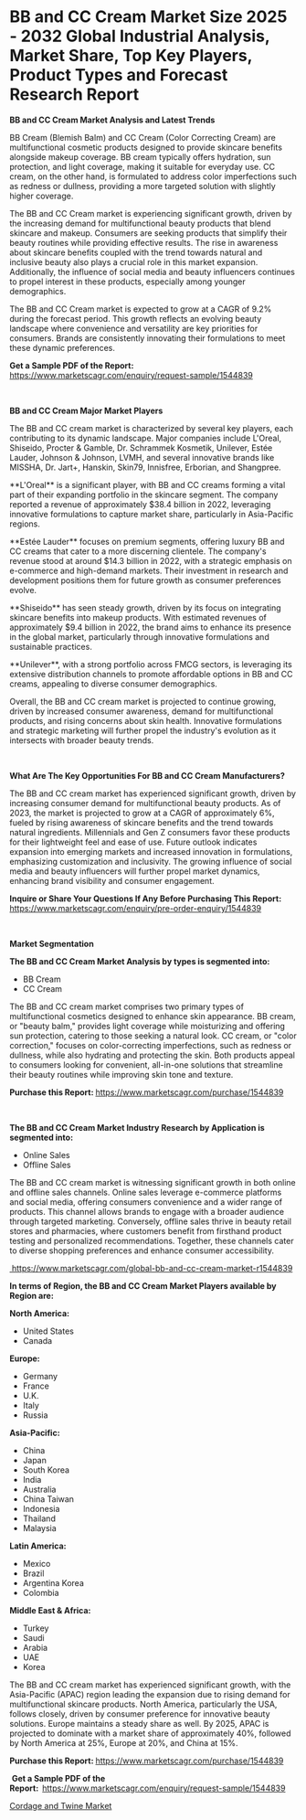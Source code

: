 <p><h1>BB and CC Cream Market Size 2025 - 2032 Global Industrial Analysis, Market Share, Top Key Players, Product Types and Forecast Research Report</h1></p><p><strong>BB and CC Cream Market Analysis and Latest Trends</strong></p>
<p><p>BB Cream (Blemish Balm) and CC Cream (Color Correcting Cream) are multifunctional cosmetic products designed to provide skincare benefits alongside makeup coverage. BB cream typically offers hydration, sun protection, and light coverage, making it suitable for everyday use. CC cream, on the other hand, is formulated to address color imperfections such as redness or dullness, providing a more targeted solution with slightly higher coverage.</p><p>The BB and CC Cream market is experiencing significant growth, driven by the increasing demand for multifunctional beauty products that blend skincare and makeup. Consumers are seeking products that simplify their beauty routines while providing effective results. The rise in awareness about skincare benefits coupled with the trend towards natural and inclusive beauty also plays a crucial role in this market expansion. Additionally, the influence of social media and beauty influencers continues to propel interest in these products, especially among younger demographics.</p><p>The BB and CC Cream market is expected to grow at a CAGR of 9.2% during the forecast period. This growth reflects an evolving beauty landscape where convenience and versatility are key priorities for consumers. Brands are consistently innovating their formulations to meet these dynamic preferences.</p></p>
<p><strong>Get a Sample PDF of the Report:&nbsp;</strong> <a href="https://www.marketscagr.com/enquiry/request-sample/1544839?utm_campaign=3442&utm_medium=2&utm_source=Github&utm_content=ia&utm_term=04042025&utm_id=bb-and-cc-cream">https://www.marketscagr.com/enquiry/request-sample/1544839</a></p>
<p>&nbsp;</p>
<p><strong>BB and CC Cream Major Market Players</strong></p>
<p><p>The BB and CC cream market is characterized by several key players, each contributing to its dynamic landscape. Major companies include L'Oreal, Shiseido, Procter & Gamble, Dr. Schrammek Kosmetik, Unilever, Estée Lauder, Johnson & Johnson, LVMH, and several innovative brands like MISSHA, Dr. Jart+, Hanskin, Skin79, Innisfree, Erborian, and Shangpree.</p><p>**L'Oreal** is a significant player, with BB and CC creams forming a vital part of their expanding portfolio in the skincare segment. The company reported a revenue of approximately $38.4 billion in 2022, leveraging innovative formulations to capture market share, particularly in Asia-Pacific regions.</p><p>**Estée Lauder** focuses on premium segments, offering luxury BB and CC creams that cater to a more discerning clientele. The company's revenue stood at around $14.3 billion in 2022, with a strategic emphasis on e-commerce and high-demand markets. Their investment in research and development positions them for future growth as consumer preferences evolve.</p><p>**Shiseido** has seen steady growth, driven by its focus on integrating skincare benefits into makeup products. With estimated revenues of approximately $9.4 billion in 2022, the brand aims to enhance its presence in the global market, particularly through innovative formulations and sustainable practices.</p><p>**Unilever**, with a strong portfolio across FMCG sectors, is leveraging its extensive distribution channels to promote affordable options in BB and CC creams, appealing to diverse consumer demographics. </p><p>Overall, the BB and CC cream market is projected to continue growing, driven by increased consumer awareness, demand for multifunctional products, and rising concerns about skin health. Innovative formulations and strategic marketing will further propel the industry's evolution as it intersects with broader beauty trends.</p></p>
<p>&nbsp;</p>
<p><strong>What Are The Key Opportunities For BB and CC Cream Manufacturers?</strong></p>
<p><p>The BB and CC cream market has experienced significant growth, driven by increasing consumer demand for multifunctional beauty products. As of 2023, the market is projected to grow at a CAGR of approximately 6%, fueled by rising awareness of skincare benefits and the trend towards natural ingredients. Millennials and Gen Z consumers favor these products for their lightweight feel and ease of use. Future outlook indicates expansion into emerging markets and increased innovation in formulations, emphasizing customization and inclusivity. The growing influence of social media and beauty influencers will further propel market dynamics, enhancing brand visibility and consumer engagement.</p></p>
<p><strong>Inquire or Share Your Questions If Any Before Purchasing This Report:</strong> <a href="https://www.marketscagr.com/enquiry/pre-order-enquiry/1544839?utm_campaign=3442&utm_medium=2&utm_source=Github&utm_content=ia&utm_term=04042025&utm_id=bb-and-cc-cream">https://www.marketscagr.com/enquiry/pre-order-enquiry/1544839</a></p>
<p>&nbsp;</p>
<p><strong>Market Segmentation</strong></p>
<p><strong>The BB and CC Cream Market Analysis by types is segmented into:</strong></p>
<p><ul><li>BB Cream</li><li>CC Cream</li></ul></p>
<p><p>The BB and CC cream market comprises two primary types of multifunctional cosmetics designed to enhance skin appearance. BB cream, or "beauty balm," provides light coverage while moisturizing and offering sun protection, catering to those seeking a natural look. CC cream, or "color correction," focuses on color-correcting imperfections, such as redness or dullness, while also hydrating and protecting the skin. Both products appeal to consumers looking for convenient, all-in-one solutions that streamline their beauty routines while improving skin tone and texture.</p></p>
<p><strong>Purchase this Report:&nbsp;</strong><a href="https://www.marketscagr.com/purchase/1544839?utm_campaign=3442&utm_medium=2&utm_source=Github&utm_content=ia&utm_term=04042025&utm_id=bb-and-cc-cream">https://www.marketscagr.com/purchase/1544839</a></p>
<p>&nbsp;</p>
<p><strong>The BB and CC Cream Market Industry Research by Application is segmented into:</strong></p>
<p><ul><li>Online Sales</li><li>Offline Sales</li></ul></p>
<p><p>The BB and CC cream market is witnessing significant growth in both online and offline sales channels. Online sales leverage e-commerce platforms and social media, offering consumers convenience and a wider range of products. This channel allows brands to engage with a broader audience through targeted marketing. Conversely, offline sales thrive in beauty retail stores and pharmacies, where customers benefit from firsthand product testing and personalized recommendations. Together, these channels cater to diverse shopping preferences and enhance consumer accessibility.</p></p>
<p><a href="https://www.marketscagr.com/global-bb-and-cc-cream-market-r1544839?utm_campaign=3442&utm_medium=2&utm_source=Github&utm_content=ia&utm_term=04042025&utm_id=bb-and-cc-cream">&nbsp;https://www.marketscagr.com/global-bb-and-cc-cream-market-r1544839</a></p>
<p><strong>In terms of Region, the BB and CC Cream Market Players available by Region are:</strong></p>
<p>
    <p> <strong> North America: </strong>
        <ul>
            <li>United States</li>
            <li>Canada</li>
        </ul>
        </p> 
    <p> <strong> Europe: </strong>
        <ul>
            <li>Germany</li>
            <li>France</li>
            <li>U.K.</li>
            <li>Italy</li>
            <li>Russia</li>
        </ul>
        </p> 
    <p> <strong> Asia-Pacific: </strong>
        <ul>
            <li>China</li>
            <li>Japan</li>
            <li>South Korea</li>
            <li>India</li>
            <li>Australia</li>
            <li>China Taiwan</li>
            <li>Indonesia</li>
            <li>Thailand</li>
            <li>Malaysia</li>
        </ul>
        </p> 
    <p> <strong> Latin America: </strong>
        <ul>
            <li>Mexico</li>
            <li>Brazil</li>
            <li>Argentina Korea</li>
            <li>Colombia</li>
        </ul>
        </p> 
    <p> <strong> Middle East & Africa: </strong>
        <ul>
            <li>Turkey</li>
            <li>Saudi</li>
            <li>Arabia</li>
            <li>UAE</li>
            <li>Korea</li>
        </ul>
    </p>
    </p>
<p><p>The BB and CC cream market has experienced significant growth, with the Asia-Pacific (APAC) region leading the expansion due to rising demand for multifunctional skincare products. North America, particularly the USA, follows closely, driven by consumer preference for innovative beauty solutions. Europe maintains a steady share as well. By 2025, APAC is projected to dominate with a market share of approximately 40%, followed by North America at 25%, Europe at 20%, and China at 15%.</p></p>
<p><strong>Purchase this Report: </strong><a href="https://www.marketscagr.com/purchase/1544839?utm_campaign=3442&utm_medium=2&utm_source=Github&utm_content=ia&utm_term=04042025&utm_id=bb-and-cc-cream">https://www.marketscagr.com/purchase/1544839</a></p>
<p>&nbsp;<strong>Get a Sample PDF of the Report:&nbsp;&nbsp;</strong><a href="https://www.marketscagr.com/enquiry/request-sample/1544839?utm_campaign=3442&utm_medium=2&utm_source=Github&utm_content=ia&utm_term=04042025&utm_id=bb-and-cc-cream">https://www.marketscagr.com/enquiry/request-sample/1544839</a></p>
<p><strong></strong></p>
<p><p><a href="https://github.com/merkinedry7b/Market-Research-Report-List-1/blob/main/cordage-and-twine-market.md?utm_campaign=3442&utm_medium=2&utm_source=Github&utm_content=ia&utm_term=04042025&utm_id=bb-and-cc-cream">Cordage and Twine Market</a></p></p>